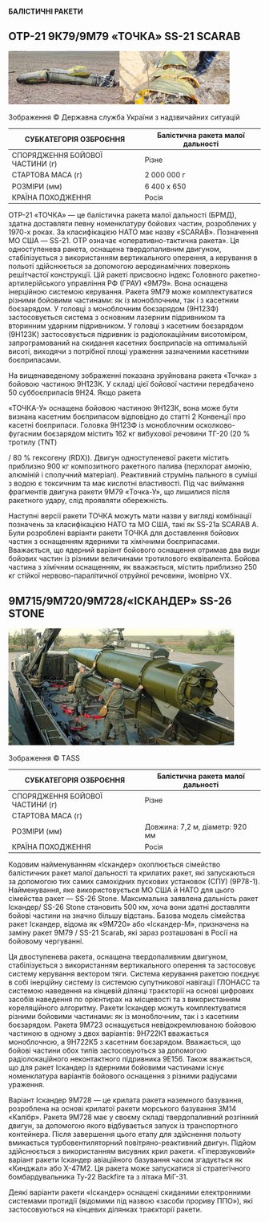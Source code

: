 #### БАЛІСТИЧНІ РАКЕТИ

## ОТР-21 9К79/9М79 «ТОЧКА» SS-21 SCARAB

![image](GICHD_Ukraine_Guide_2022_Second_Edition_in_Ukrainian/Image_234.png)

Зображення © Державна служба України з надзвичайних ситуацій


| СУБКАТЕГОРІЯ ОЗБРОЄННЯ          | Балістична ракета малої дальності |
| ------------------------------- | --------------------------------- |
| СПОРЯДЖЕННЯ БОЙОВОЇ ЧАСТИНИ (г) | Різне                             |
| СТАРТОВА МАСА (г)               | 2 000 000 г                       |
| РОЗМІРИ (мм)                    | 6 400 x 650                       |
| КРАЇНА ПОХОДЖЕННЯ               | Росія                             |


ОТР-21 «ТОЧКА» — це балістична ракета малої дальності (БРМД), здатна доставляти певну номенклатуру бойових частин, розроблених у 1970-х роках. За класифікацією НАТО має назву «SCARAB». Позначення МО США — SS-21. ОТР означає «оперативно-тактична ракета». Ця одноступенева ракета, оснащена твердопаливним двигуном, стабілізується з використанням вертикального оперення, а керування в польоті здійснюється за допомогою аеродинамічних поверхонь решітчастої конструкції. Цій ракеті присвоєно індекс Головного ракетно-артилерійського управління РФ (ГРАУ) «9М79». Вона оснащена інерційною системою керування. Ракета 9М79 може комплектуватися різними бойовими частинами: як із моноблочним, так і з касетним боєзарядом. У головці з моноблочним боєзарядом (9Н123Ф) застосовується система з основним лазерним підривником та вторинним ударним підривником. У головці з касетним боєзарядом (9Н123К) застосовується підривник із радіолокаційним висотоміром, запрограмований на скидання касетних боєприпасів на оптимальній висоті, виходячи з потрібної площі ураження зазначеними касетними боєприпасами.

На вищенаведеному зображенні показана зруйнована ракета «Точка» з бойовою частиною 9Н123К. У складі цієї бойової частини передбачено 50 суббоєприпасів 9Н24. Якщо ракета

«ТОЧКА-У» оснащена бойовою частиною 9Н123К, вона може бути визнана касетним боєприпасом відповідно до статті 2 Конвенції про касетні боєприпаси. Головка 9Н123Ф із моноблочним осколково-фугасним боєзарядом містить 162 кг вибухової речовини ТГ-20 (20 % тротилу (TNT)

/ 80 % гексогену (RDX)). Двигун одноступеневої ракети містить приблизно 900 кг композитного ракетного палива (перхлорат амонію, алюміній і сполучний матеріал). Реактивний струмінь пального в суміші з водою є токсичним та має кислотні властивості. Під час виймання фрагментів двигуна ракети 9M79 «Точка-У», що лишилися після ракетного удару, слід проявляти обережність.

Наступні версії ракети ТОЧКА можуть мати назви у вигляді комбінації позначень за класифікацією НАТО та МО США, такі як SS-21a SCARAB A. Були розроблені варіанти ракети ТОЧКА для доставлення бойових частин з оснащенням ядерними та хімічними боєприпасами. Вважається, що ядерний варіант бойового оснащення отримав два види бойових частин із різними величинами тротилового еквівалента. Бойова частина з хімічним оснащенням, як вважається, містить приблизно 250 кг стійкої нервово-паралітичної отруйної речовини, імовірно VX.

## 9M715/9М720/9М728/«ІСКАНДЕР» SS-26 STONE

![image](GICHD_Ukraine_Guide_2022_Second_Edition_in_Ukrainian/Image_236.jpg)

Зображення © ТASS


| СУБКАТЕГОРІЯ ОЗБРОЄННЯ          | Балістична ракета малої дальності |
| ------------------------------- | --------------------------------- |
| СПОРЯДЖЕННЯ БОЙОВОЇ ЧАСТИНИ (г) | Різне                             |
| СТАРТОВА МАСА (г)               |                                   |
| РОЗМІРИ (мм)                    | Довжина: 7,2 м, діаметр: 920 мм   |
| КРАЇНА ПОХОДЖЕННЯ               | Росія                             |


Кодовим найменуванням «Іскандер» охоплюється сімейство балістичних ракет малої дальності та крилатих ракет, які запускаються за допомогою тих самих самохідних пускових установок (СПУ) (9P78-1). Найменування, яке використовується МО США й НАТО для цього сімейства ракет — SS-26 Stone. Максимальна заявлена дальність ракет Іскандер/ SS-26 Stone становить 500 км, хоча вони здатні доставляти бойові частини на значно більшу відстань. Базова модель сімейства ракет Іскандер, відома як «9М720» або «Іскандер-М», призначена на заміну ракет 9M79 / SS-21 Scarab, які зараз розташовані в Росії на бойовому чергуванні.

Ця двоступенева ракета, оснащена твердопаливним двигуном, стабілізується з використанням вертикального оперення та застосовує систему керування вектором тяги. Система керування ракетою поєднує в собі інерційну систему із системою супутникової навігації ГЛОНАСС та системою наведення на кінцевій ділянці траєкторії на основі цифрових засобів наведення по орієнтирах на місцевості та з використанням кореляційного алгоритму. Ракети Іскандер можуть комплектуватися різними бойовими частинами: як із моноблочним, так і з касетним боєзарядом. Ракета 9M723 оснащується невідокремлюваною бойовою частиною в одному з двох варіантів: 9Н722К1 вважається моноблочною, а 9Н722К5 з касетним боєзарядом. Вважається, що бойові частини обох типів застосовуються за допомогою радіолокаційного неконтактного підривника 9E156. Також вважається, що для ракет Іскандер із ядерними бойовими частинами існує номенклатура варіантів бойового оснащення з різними радіусами ураження.

Варіант Іскандер 9M728 — це крилата ракета наземного базування, розроблена на основі крилатої ракети морського базування 3М14 «Калібр». Ракета 9М728 має у своєму складі твердопаливний розгінний двигун, за допомогою якого відбувається запуск із транспортного контейнера. Після завершення цього етапу для здійснення польоту вмикається турбовентиляторний повітряно-реактивний двигун. Підйом здійснюється з використанням висувних крил ракети. «Гіперзвуковий» варіант ракети Іскандер авіаційного базування часом згадується як «Кинджал» або Х-47М2. Ця ракета може запускатися зі стратегічного бомбардувальника Ту-22 Backfire та з літака МіГ-31.


Деякі варіанти ракети «Іскандер» оснащені скиданими електронними системами протидії (відомими під назвою «засоби прориву ППО»), які застосовуються на кінцевих ділянках траєкторії ракети.
